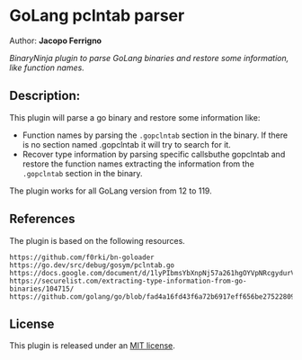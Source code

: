 # GoLang pclntab parser
Author: **Jacopo Ferrigno**

_BinaryNinja plugin to parse GoLang binaries and restore some information, like function names._

## Description:

This plugin will parse a go binary and restore some information like:
- Function names by parsing the `.gopclntab` section in the binary. If there is no section named .gopclntab it will try to search for it.
- Recover type information by parsing specific callsbuthe gopclntab and restore the function names extracting the information from the `.gopclntab` section in the binary.

The plugin works for all GoLang version from 12 to 119.

## References

The plugin is based on the following resources.

	https://github.com/f0rki/bn-goloader
	https://go.dev/src/debug/gosym/pclntab.go
	https://docs.google.com/document/d/1lyPIbmsYbXnpNj57a261hgOYVpNRcgydurVQIyZOz_o/pub
	https://securelist.com/extracting-type-information-from-go-binaries/104715/
	https://github.com/golang/go/blob/fad4a16fd43f6a72b6917eff656be27522809074/src/reflect/type.go#L317


## License

This plugin is released under an [MIT license](./license).
